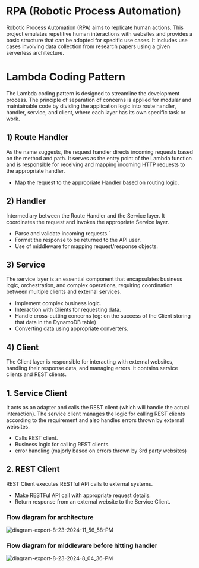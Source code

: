 # RPA (Robotic Process Automation)
Robotic Process Automation (RPA) aims to replicate human actions. This project emulates repetitive human interactions with websites and provides a basic structure that can be adopted for specific use cases. It includes use cases involving data collection from research papers using a given serverless architecture.  

# Lambda Coding Pattern 
The Lambda coding pattern is designed to streamline the development process. The principle of separation of concerns is applied for modular and maintainable code by dividing the application logic into route handler, handler, service, and client, where each layer has its own specific task or work.

## 1) Route Handler
As the name suggests, the request handler directs incoming requests based on the method and path. It serves as the entry point of the Lambda function and is responsible for receiving and mapping incoming HTTP requests to the appropriate handler.
  * Map the request to the appropriate Handler based on routing logic.
## 2) Handler
Intermediary between the Route Handler and the Service layer. It coordinates the request and invokes the appropriate Service layer. 
   * Parse and validate incoming requests.`
   * Format the response to be returned to the API user.
   * Use of middleware for mapping request/response objects.
## 3) Service
The service layer is an essential component that encapsulates business logic, orchestration, and complex operations, requiring coordination between multiple clients and external services.
   * Implement complex business logic.
   * Interaction with Clients for requesting data.
   * Handle cross-cutting concerns (eg: on the success of the Client storing that data in the DynamoDB table)
   * Converting data using appropriate converters.
## 4) Client
The Client layer is responsible for interacting with external websites, handling their response data, and managing errors. it contains service clients and REST clients.
   ## 1. Service Client
   It acts as an adapter and calls the REST client (which will handle the actual interaction). The service client manages the logic for calling REST clients according to the requirement and also handles errors thrown by external websites.
   * Calls REST client.
   * Business logic for calling REST clients. 
   * error handling (majorly based on errors thrown by 3rd party websites)
   ## 2. REST Client
   REST Client executes RESTful API calls to external systems.
   * Make RESTFul API call with appropriate request details.
   * Return response from an external website to the Service Client.

### Flow diagram for architecture
![diagram-export-8-23-2024-11_56_58-PM](https://github.com/user-attachments/assets/8772470c-2775-4c30-8a19-16b8a28b2d02)

### Flow diagram for middleware before hitting handler
![diagram-export-8-23-2024-8_04_36-PM](https://github.com/user-attachments/assets/8647fc40-6897-4866-b176-75fddfb8963a)
